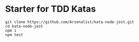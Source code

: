 # Starter for TDD Katas

```
git clone https://github.com/Arsenalist/kata-node-jest.git
cd kata-node-jest
npm i
npm test
```
